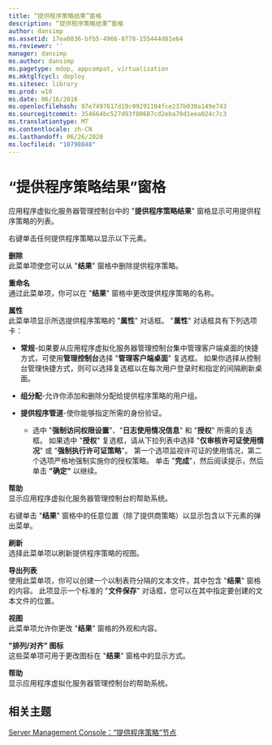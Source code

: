 ```yaml
---
title: “提供程序策略结果”窗格
description: “提供程序策略结果”窗格
author: dansimp
ms.assetid: 17ea0836-bfb5-4966-8778-155444d81e64
ms.reviewer: ''
manager: dansimp
ms.author: dansimp
ms.pagetype: mdop, appcompat, virtualization
ms.mktglfcycl: deploy
ms.sitesec: library
ms.prod: w10
ms.date: 06/16/2016
ms.openlocfilehash: 97e7497617d19c09291104fce237b030a149e743
ms.sourcegitcommit: 354664bc527d93f80687cd2eba70d1eea024c7c3
ms.translationtype: MT
ms.contentlocale: zh-CN
ms.lasthandoff: 06/26/2020
ms.locfileid: "10798848"
---
```

# “提供程序策略结果”窗格


应用程序虚拟化服务器管理控制台中的 "**提供程序策略结果**" 窗格显示可用提供程序策略的列表。

右键单击任何提供程序策略以显示以下元素。

<a href="" id="delete"></a>**删除**  
此菜单项使您可以从 "**结果**" 窗格中删除提供程序策略。

<a href="" id="rename"></a>**重命名**  
通过此菜单项，你可以在 "**结果**" 窗格中更改提供程序策略的名称。

<a href="" id="properties"></a>**属性**  
此菜单项显示所选提供程序策略的 "**属性**" 对话框。 "**属性**" 对话框具有下列选项卡：

-   **常规**-如果要从应用程序虚拟化服务器管理控制台集中管理客户端桌面的快捷方式，可使用**管理控制台**选择 "**管理客户端桌面**" 复选框。 如果你选择从控制台管理快捷方式，则可以选择复选框以在每次用户登录时和指定的间隔刷新桌面。

-   **组分配**-允许你添加和删除分配给提供程序策略的用户组。

-   **提供程序管道**-使你能够指定所需的身份验证。

    -   选中 "**强制访问权限设置**"、"**日志使用情况信息**" 和 "**授权**" 所需的复选框。 如果选中 "**授权**" 复选框，请从下拉列表中选择 "**仅审核许可证使用情况**" 或 "**强制执行许可证策略**"。 第一个选项监视许可证的使用情况，第二个选项严格地强制实施你的授权策略。 单击 "**完成**"，然后阅读提示，然后单击 **"确定"** 以继续。

<a href="" id="help"></a>**帮助**  
显示应用程序虚拟化服务器管理控制台的帮助系统。

右键单击 "**结果**" 窗格中的任意位置（除了提供商策略）以显示包含以下元素的弹出菜单。

<a href="" id="refresh"></a>**刷新**  
选择此菜单项以刷新提供程序策略的视图。

<a href="" id="export-list"></a>**导出列表**  
使用此菜单项，你可以创建一个以制表符分隔的文本文件，其中包含 "**结果**" 窗格的内容。 此项显示一个标准的 "**文件保存**" 对话框，您可以在其中指定要创建的文本文件的位置。

<a href="" id="view"></a>**视图**  
此菜单项允许你更改 "**结果**" 窗格的外观和内容。

<a href="" id="arrange-line-up-icons"></a>**"排列/对齐" 图标**  
这些菜单项可用于更改图标在 "**结果**" 窗格中的显示方式。

<a href="" id="help"></a>**帮助**  
显示应用程序虚拟化服务器管理控制台的帮助系统。

## 相关主题


[Server Management Console：“提供程序策略”节点](server-management-console-provider-policies-node.md)

 

 





